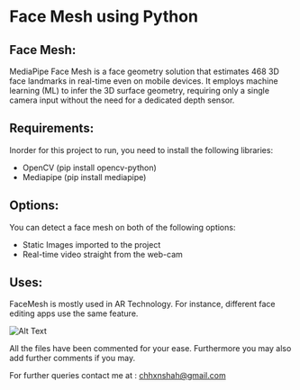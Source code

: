 # Face Mesh using Python

## Face Mesh:
MediaPipe Face Mesh is a face geometry solution that estimates 468 3D face landmarks in real-time even on mobile devices. It employs machine learning (ML) to infer the 3D surface geometry, requiring only a single camera input without the need for a dedicated depth sensor.

## Requirements:
Inorder for this project to run, you need to install the following libraries:
- OpenCV (pip install opencv-python)
- Mediapipe (pip install mediapipe)

## Options:
You can detect a face mesh on both of the following options:
- Static Images imported to the project
- Real-time video straight from the web-cam

## Uses:
FaceMesh is mostly used in AR Technology. For instance, different face editing apps use the same feature.

![Alt Text](https://google.github.io/mediapipe/images/face_mesh_ar_effects.gif)

All the files have been commented for your ease. Furthermore you may also add further comments if you may.


For further queries contact me at : chhxnshah@gmail.com
